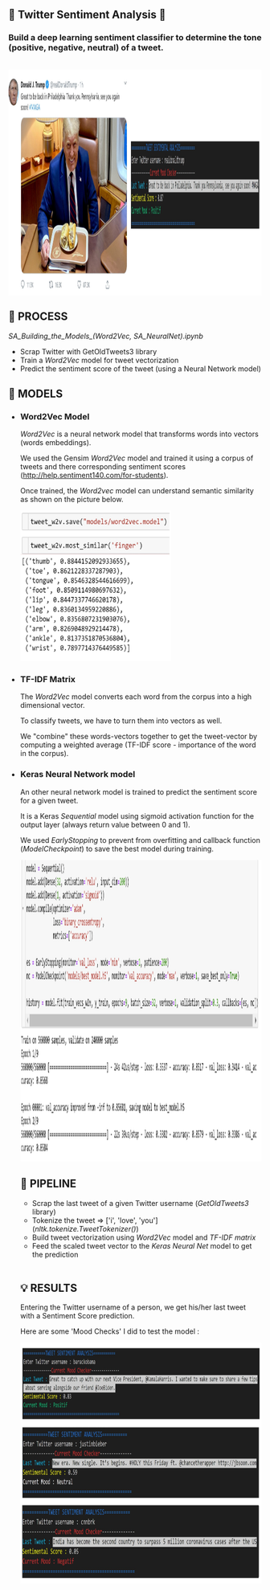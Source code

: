 ## :iphone:  Twitter Sentiment Analysis  :iphone:

### Build a deep learning sentiment classifier to determine the tone (positive, negative, neutral) of a tweet.

<br/>
<img src="./images/trump_tweet_SA.jpg" width="1200" height="450" align ="center"> 

<br/>

## :memo: PROCESS
*SA_Building_the_Models_(Word2Vec, SA_NeuralNet).ipynb*
- Scrap Twitter with GetOldTweets3 library
- Train a *Word2Vec* model for tweet vectorization
- Predict the sentiment score of the tweet (using a Neural Network model) 

## :mag_right: MODELS

<ul>
  
### <li> Word2Vec Model
*Word2Vec* is a neural network model that transforms words into vectors (words embeddings). 

We used the Gensim *Word2Vec* model and trained it using a corpus of tweets and there corresponding sentiment scores (http://help.sentiment140.com/for-students). 

Once trained, the *Word2vec* model can understand semantic similarity as shown on the picture below.

<img src="./images/word2vec.jpg" alt="alt text" width="300" height="300" />

### <li> TF-IDF Matrix
The *Word2Vec* model converts each word from the corpus into a high dimensional vector.

To classify tweets, we have to turn them into vectors as well.

We "combine" these words-vectors together to get the tweet-vector by computing a weighted average (TF-IDF score - importance of the word in the corpus).

### <li> Keras Neural Network model
An other neural network model is trained to predict the sentiment score for a given tweet.

It is a Keras *Sequential* model using sigmoid activation function for the output layer (always return value between 0 and 1).

We used *EarlyStopping* to prevent from overfitting and callback function (*ModelCheckpoint*) to save the best model during training.

<img src="./images/Keras_model.jpg" alt="alt text" width="1000" height="600" />

<br/>

## :monorail: PIPELINE

- Scrap the last tweet of a given Twitter username (*GetOldTweets3* library)
- Tokenize the tweet => ['i', 'love', 'you'] (*nltk.tokenize.TweetTokenizer()*)
- Build tweet vectorization using *Word2Vec* model and *TF-IDF matrix*
- Feed the scaled tweet vector to the *Keras Neural Net* model to get the prediction

<br/>

## :bulb: RESULTS

Entering the Twitter username of a person, we get his/her last tweet with a Sentiment Score prediction.

Here are some 'Mood Checks' I did to test the model :

<img src="./images/tweets_SA.jpg" width="850" height="480" align ="center">

